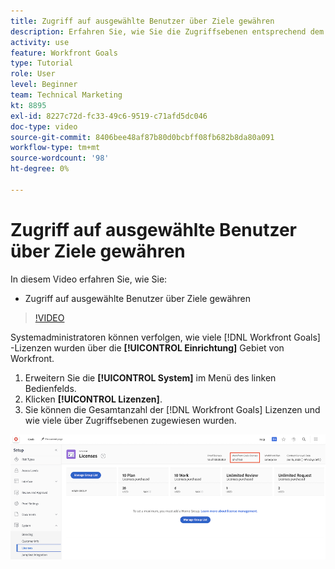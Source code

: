 ```yaml
---
title: Zugriff auf ausgewählte Benutzer über Ziele gewähren
description: Erfahren Sie, wie Sie die Zugriffsebenen entsprechend dem Lizenztyp für Ihre Benutzer bearbeiten können in [!DNL Workfront Goals].
activity: use
feature: Workfront Goals
type: Tutorial
role: User
level: Beginner
team: Technical Marketing
kt: 8895
exl-id: 8227c72d-fc33-49c6-9519-c71afd5dc046
doc-type: video
source-git-commit: 8406bee48af87b80d0bcbff08fb682b8da80a091
workflow-type: tm+mt
source-wordcount: '98'
ht-degree: 0%

---
```


# Zugriff auf ausgewählte Benutzer über Ziele gewähren

In diesem Video erfahren Sie, wie Sie:

* Zugriff auf ausgewählte Benutzer über Ziele gewähren

>[!VIDEO](https://video.tv.adobe.com/v/335189/?quality=12&learn=on)

Systemadministratoren können verfolgen, wie viele [!DNL Workfront Goals] -Lizenzen wurden über die **[!UICONTROL Einrichtung]** Gebiet von Workfront.

1. Erweitern Sie die **[!UICONTROL System]** im Menü des linken Bedienfelds.
1. Klicken **[!UICONTROL Lizenzen]**.
1. Sie können die Gesamtanzahl der [!DNL Workfront Goals] Lizenzen und wie viele über Zugriffsebenen zugewiesen wurden.

![Screenshot der Anzahl [!DNL Workfront Goals] Lizenzen im Bereich Einstellungen von [!DNL Workfront]](assets/02-workfront-goals-licenses.png)
